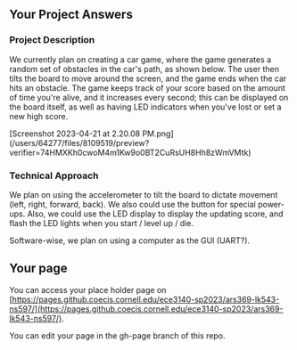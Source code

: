 ## Your Project Answers

### Project Description

We currently plan on creating a car game, where the game generates a random set of obstacles in the car's path, as shown below. The user then tilts the board to move around the screen, and the game ends when the car hits an obstacle. The game keeps track of your score based on the amount of time you're alive, and it increases every second; this can be displayed on the board itself, as well as having LED indicators when you've lost or set a new high score. 

[Screenshot 2023-04-21 at 2.20.08 PM.png] (/users/64277/files/8109519/preview?verifier=74HMXKh0cwoM4m1Kw9o0BT2CuRsUH8Hh8zWmVMtk)
### Technical Approach

We plan on using the accelerometer to tilt the board to dictate movement (left, right, forward, back). We also could use the button for special power-ups. Also, we could use the LED display to display the updating score, and flash the LED lights when you start / level up / die. 

Software-wise, we plan on using a computer as the GUI (UART?).
## Your page
You can access your place holder page on [https://pages.github.coecis.cornell.edu/ece3140-sp2023/ars369-lk543-ns597/](https://pages.github.coecis.cornell.edu/ece3140-sp2023/ars369-lk543-ns597/).

You can edit your page in the gh-page branch of this repo.